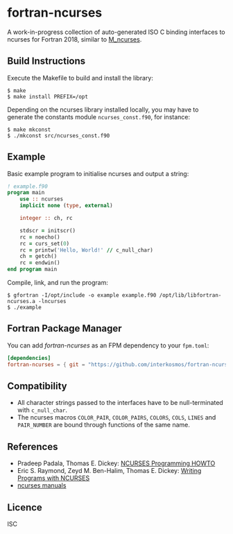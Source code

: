 # fortran-ncurses

A work-in-progress collection of auto-generated ISO C binding interfaces to
ncurses for Fortran 2018, similar to
[M_ncurses](https://github.com/urbanjost/M_ncurses).

## Build Instructions

Execute the Makefile to build and install the library:

```
$ make
$ make install PREFIX=/opt
```

Depending on the ncurses library installed locally, you may have to generate the
constants module `ncurses_const.f90`, for instance:

```
$ make mkconst
$ ./mkconst src/ncurses_const.f90
```

## Example

Basic example program to initialise ncurses and output a string:

```fortran
! example.f90
program main
    use :: ncurses
    implicit none (type, external)

    integer :: ch, rc

    stdscr = initscr()
    rc = noecho()
    rc = curs_set(0)
    rc = printw('Hello, World!' // c_null_char)
    ch = getch()
    rc = endwin()
end program main
```

Compile, link, and run the program:

```
$ gfortran -I/opt/include -o example example.f90 /opt/lib/libfortran-ncurses.a -lncurses
$ ./example
```

## Fortran Package Manager

You can add _fortran-ncurses_ as an FPM dependency to your `fpm.toml`:

```toml
[dependencies]
fortran-ncurses = { git = "https://github.com/interkosmos/fortran-ncurses.git" }
```

## Compatibility

* All character strings passed to the interfaces have to be null-terminated
  with `c_null_char`.
* The ncurses macros `COLOR_PAIR`, `COLOR_PAIRS`, `COLORS`, `COLS`, `LINES` and
  `PAIR_NUMBER` are bound through functions of the same name.

## References

* Pradeep Padala, Thomas E. Dickey: [NCURSES Programming HOWTO](https://invisible-island.net/ncurses/howto/NCURSES-Programming-HOWTO.html)
* Eric S. Raymond, Zeyd M. Ben-Halim, Thomas E. Dickey: [Writing Programs with NCURSES](https://invisible-island.net/ncurses/ncurses-intro.html)
* [ncurses manuals](https://alfonsosiciliano.gitlab.io/posts/2021-11-03-ncurses-manuals.html)

## Licence

ISC
